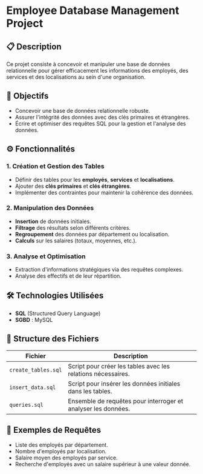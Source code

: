 # Employee Database Management Project

## 📋 Description
Ce projet consiste à concevoir et manipuler une base de données relationnelle pour gérer efficacement les informations des employés, des services et des localisations au sein d'une organisation.

## 🎯 Objectifs
- Concevoir une base de données relationnelle robuste.
- Assurer l'intégrité des données avec des clés primaires et étrangères.
- Écrire et optimiser des requêtes SQL pour la gestion et l'analyse des données.

## ⚙️ Fonctionnalités

### 1. Création et Gestion des Tables
- Définir des tables pour les **employés**, **services** et **localisations**.
- Ajouter des **clés primaires** et **clés étrangères**.
- Implémenter des contraintes pour maintenir la cohérence des données.

### 2. Manipulation des Données
- **Insertion** de données initiales.
- **Filtrage** des résultats selon différents critères.
- **Regroupement** des données par département ou localisation.
- **Calculs** sur les salaires (totaux, moyennes, etc.).

### 3. Analyse et Optimisation
- Extraction d'informations stratégiques via des requêtes complexes.
- Analyse des effectifs et de leur répartition.

## 🛠️ Technologies Utilisées
- **SQL** (Structured Query Language)
- **SGBD** : MySQL

## 📁 Structure des Fichiers
| Fichier            | Description |
|--------------------|-------------|
| `create_tables.sql` | Script pour créer les tables avec les relations nécessaires. |
| `insert_data.sql`   | Script pour insérer les données initiales dans les tables. |
| `queries.sql`       | Ensemble de requêtes pour interroger et analyser les données. |

## 🧪 Exemples de Requêtes
- Liste des employés par département.
- Nombre d'employés par localisation.
- Salaire moyen des employés par service.
- Recherche d'employés avec un salaire supérieur à une valeur donnée.


